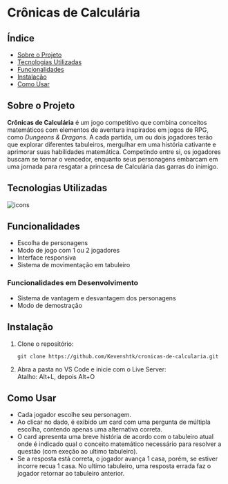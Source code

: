 # Crônicas de Calculária

## Índice

- [Sobre o Projeto](#sobre-o-projeto)
- [Tecnologias Utilizadas](#tecnologias-utilizadas)
- [Funcionalidades](#funcionalidades)
- [Instalação](#instalação)
- [Como Usar](#como-usar)

## Sobre o Projeto

**Crônicas de Calculária** é um jogo competitivo que combina conceitos matemáticos com elementos de aventura inspirados em jogos de RPG, como *Dungeons & Dragons*. A cada partida, um ou dois jogadores terão que explorar diferentes tabuleiros, mergulhar em uma história cativante e aprimorar suas habilidades matemática. Competindo entre si, os jogadores buscam se tornar o vencedor, enquanto seus personagens embarcam em uma jornada para resgatar a princesa de Calculária das garras do inimigo.

## Tecnologias Utilizadas

<img align="center" src="https://skillicons.dev/icons?i=html,sass,js,nodejs" alt="icons"/>


## Funcionalidades

- Escolha de personagens
- Modo de jogo com 1 ou 2 jogadores
- Interface responsiva
- Sistema de movimentação em tabuleiro

### Funcionalidades em Desenvolvimento

- Sistema de vantagem e desvantagem dos personagens
- Modo de demostração


## Instalação

1. Clone o repositório:
   ```terminal
   git clone https://github.com/Kevenshtk/cronicas-de-calcularia.git
   
2. Abra a pasta no VS Code e inicie com o Live Server:  
   Atalho: Alt+L, depois Alt+O


## Como Usar

- Cada jogador escolhe seu personagem.
- Ao clicar no dado, é exibido um card com uma pergunta de múltipla escolha, contendo apenas uma alternativa correta.
- O card apresenta  uma breve história de acordo com o tabuleiro atual onde é indicado qual o conceito matemático necessário para resolver a questão (com exeção ao ultimo tabuleiro).
- Se a resposta está correta, o jogador avança 1 casa, porém, se estiver incorre recua 1 casa. No ultimo tabuleiro, uma resposta errada faz o jogador retornar ao tabuleiro anterior.
